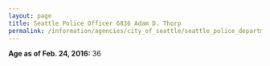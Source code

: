 ```yaml
---
layout: page
title: Seattle Police Officer 6836 Adam D. Thorp
permalink: /information/agencies/city_of_seattle/seattle_police_department/copbook/6836/
---
```


**Age as of Feb. 24, 2016:** 36
